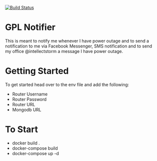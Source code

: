 [![Build Status](https://travis-ci.com/Alien-nick/GPL_NOTIFIER.svg?branch=master)](https://travis-ci.com/Alien-nick/GPL_NOTIFIER)

# GPL Notifier

This is meant to notify me whenever I have power outage and to send a notification to me via Facebook Messenger, SMS notification and to send my office @intellectstorm a message I have power outage.

# Getting Started

To get started head over to the env file and add the following:

 - Router Username
 - Router Password
 - Router URL
 - Mongodb URL

# To Start

 - docker build .
 - docker-compose build
 - docker-compose up -d
